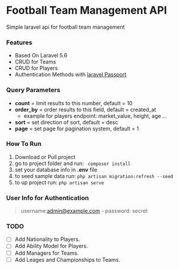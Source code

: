 # Football Team Management API
Simple laravel api for football team management

### Features

- Based On Laravel 5.6 
- CRUD for Teams
- CRUD for Players
- Authentication Methods with [laravel Passport](https://laravel.com/docs/5.6/passport)

### Query Parameters

- **count** = limit results to this number, default = 10
- **order_by** = order results to this field, default = created_at
  - example for players endpoint: market_value, height, age ...
- **sort** = set direction of sort, default = desc
- **page** = set page for pagination system, default = 1


### How To Run

1. Download or Pull project
2. go to project folder and run: ``` composer install```
3. set your database info in **.env** file
4. to seed sample data run: ``` php artisan migration:refresh --seed ```
5. to up project run: ``` php artisan serve ```

### User Info for Authentication

> username:admin@example.com - password: secret

### TODO

- [ ] Add Nationality to Players.
- [ ] Add Ability Model for Players.
- [ ] Add Managers for Teams.
- [ ] Add Leages and Championships to Teams.